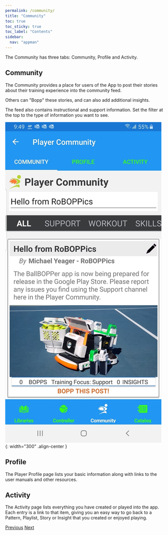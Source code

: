 ```yaml
---
permalink: /community/
title: "Community"
toc: true
toc_sticky: true
toc_label: "Contents"
sidebar:
  nav: "appman"
---
```


The Community has three tabs: Community, Profile and Activity.

## Community

The Community provides a place for users of the App to post their stories about their training experience into the community feed. 

Others can "Bopp" these stories, and can also add additional insights. 

The feed also contains instructional and support information. Set the filter at the top to the type of information you want to see.

![Community Image](../assets/images/PlayerCommunity500.jpg){: width="300" .align-center } 

## Profile

The Player Profile page lists your basic information along with links to the user manuals and other resources.

## Activity

The Activity page lists everything you have created or played into the app. Each entry is a link to that item, giving you an easy way to go back to a Pattern, Playlist, Story or Insight that you created or enjoyed playing.

  <nav class="pagination">
      <a href="/BallBOPPer/coreController/" class="pagination--pager" title="Core Controller">Previous</a>
      <a href="/BallBOPPer/appmancatalog/" class="pagination--pager" title="Catalog">Next</a> 
  </nav>
